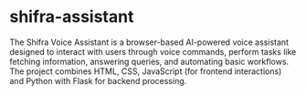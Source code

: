 # shifra-assistant
The Shifra Voice Assistant is a browser-based AI-powered voice assistant designed to interact with users through voice commands, perform tasks like fetching information, answering queries, and automating basic workflows. The project combines HTML, CSS, JavaScript (for frontend interactions) and Python with Flask for backend processing.
